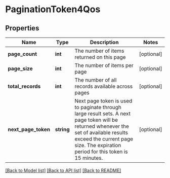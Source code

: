 # PaginationToken4Qos

## Properties
Name | Type | Description | Notes
------------ | ------------- | ------------- | -------------
**page_count** | **int** | The number of items returned on this page | [optional] 
**page_size** | **int** | The number of items per page | [optional] 
**total_records** | **int** | The number of all records available across pages | [optional] 
**next_page_token** | **string** | Next page token is used to paginate through large result sets. A next page token will be returned whenever the set of available results exceed the current page size. The expiration period for this token is 15 minutes. | [optional] 

[[Back to Model list]](../README.md#documentation-for-models) [[Back to API list]](../README.md#documentation-for-api-endpoints) [[Back to README]](../README.md)


